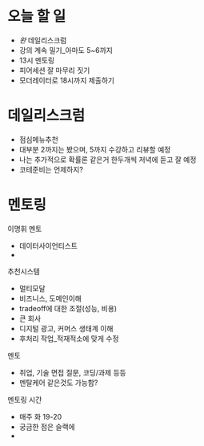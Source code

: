 

# 오늘 할 일
- _완_ 데일리스크럼
- 강의 계속 밀기_아마도 5~6까지
- 13시 멘토링
- 피어세션 잘 마무리 짓기
- 모더레이터로 18시까지 제출하기


# 데일리스크럼
- 점심메뉴추천
- 대부분 2까지는 봤으며, 5까지 수강하고 리뷰할 예정
- 나는 추가적으로 확률론 같은거 한두개씩 저녁에 듣고 잘 예정
- 코테준비는 언제하지?


# 멘토링

이명휘 멘토
- 데이터사이언티스트
- 
추천시스템
- 멀티모달
- 비즈니스, 도메인이해
- tradeoff에 대한 조절(성능, 비용)
- 큰 회사
- 디지털 광고, 커머스 생태계 이해
- 후처리 작업_적재적소에 맞게 수정

멘토
- 취업, 기술 면접 질문, 코딩/과제 등등
- 멘탈케어 같은것도 가능함?

멘토링 시간
- 매주 화 19-20
- 궁금한 점은 슬랙에
- 